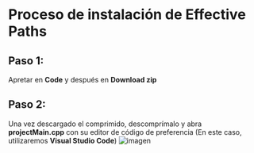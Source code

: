 # Proceso de instalación de Effective Paths
## Paso 1: 
Apretar en **Code** y después en **Download zip** 
## Paso 2: 
Una vez descargado el comprimido, descomprímalo y abra **projectMain.cpp** con su editor de código de preferencia (En este caso, utilizaremos **Visual Studio Code**) 
![imagen](https://www.google.com/url?sa=i&url=https%3A%2F%2Fwww.muyinteresante.es%2Fmascotas%2Ffotos%2F8-curiosidades-sobre-los-gatos-que-la-ciencia-ha-confirmado-871625132384&psig=AOvVaw2MtiYQVR_lQ8jB0JOWfsln&ust=1652746820539000&source=images&cd=vfe&ved=0CAwQjRxqFwoTCNCAt-zf4vcCFQAAAAAdAAAAABAJ)
